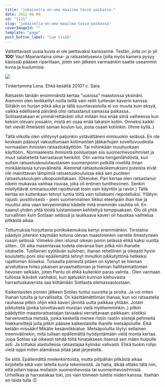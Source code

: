 ```yaml
---
title: "jokaisella on oma maailma tässä paikassa."
date: 2012-06-09
id: "1121"
slug: "jokaisella-on-oma-maailma-tassa-paikassa"
coverImageId: ""
template: "page"
post_button_label: "Lue lisää"
---
```


Valitettavasti uusia kuvia ei ole jaettavaksi kanssanne. Teidän, joita on jo yli **100**! Vau! Maanantaina uima- ja ratsasteluseura (jolla myös kamera pysyy käsissä) pääsee ripariltaan, joten sen jälkeen varmaankin saatte useammin kuvia ja kuulumisia.

[![](/images/IMG_0269.jpg)](http://1.bp.blogspot.com/-GgX5WqO1juY/T9OlXXktN-I/AAAAAAAAAvs/8kq990VmpG4/s1600/IMG_0269.jpg)

Tinkertamma Lena. Ehkä kesältä 2010? c. Sara

Ratsastin tänään ensimmäistä kertaa "uusissa" maastoissa yksinäni. Aiemmin olen lenkkeillyt noilla teillä vain reitit tuntevan kaverin kanssa. Siitäkin on hurjan pitkä aika ja tällä suuntavaistolla ei voi muuta kuin eksyä, vaikka edellisenä päivänä olisi ratsastanut samassa paikassa.. Sotilaastakaan ei ymmärrettävästi ollut mitään iloa enää siinä vaiheessa kun keksin olevani jossakin, mistä en osaa enää takaisin kotiin. Onneksi kaikki tiet vievät ilmeisesti saman koulun luo, josta osaan kotiinkin. (Ihme kyllä..)

Tällä viikolla olen viihtynyt paljonkin ystävättäreni minisuokin selässä. En ole koskaan päässyt vakuuttumaan kotimaisten jääkarhujen soveltuvuudesta normaalien ihmisten ratsastukäyttöön. Tai mihinkään muuhunkaan käyttöön.. Normaaleista ihmisistä poisluetaan siis suomenhevosihmiset ja muut salatieteitä harrastavat henkilöt. Olin varma hengenlähdöstä, kun suitsin ratsastuskoulutaustaisen suomenponin pelkillä nivelillä ilman minkäänlaisia turvavälineitä. Aiemmat ratsastuskokemukseni puteista eivät ole mainittavan lämpimiä ratsastuskouluissa eikä sen puoleen ratsastuskoulujen ulkopuolellakaan. (Okeiokei. Pari kertaa olen ratsastanut oikein mukavaa vanhaa rouvaa, joka oli entinen tuntihevonen. Senkin miellyttävät ominaisuudet rajoittuivat tosin vain käyntiin ja raviin.) Tällä kertaa en kuitenkaan tehnyt tuntia töitä vain tullakseni riepotelluksi. Yllätyin rajusti: positiivisesti - pieni suomennainen liikkui eteenpäin ihan itse ja muuttui aina vaan kevyemmäksi kädelle mitä enemmän vauhtia oli. En saanut yhden yhtä töistä luistamiseen kehiteltyä temppuakaan. Olo oli yhtä turvallinen kuin Sotilaan selässä ja laukkaava kaveri oli hauskaa vaihtelua pitkästä aikaa.

Tottumuksia horjuttavia ponikokemuksia kertyi enemmänkin. Torstaina päädyin jotenkin käymään kotona olevan maastolenkin varrelle ilmestyneen russin selässä. Viimeksi olen istunut oikean ponin selässä ehkä kaksi vuotta sitten.. Oli aika masentavaa todeta olevansa liian pitkä niin ihanalle otukselle. Tuollainen syötävän suloinen, ihanan rehellinen ja oikeasti hyvin koulutettu poni olisi epäilemättä tehnyt minutkin pikkutyttönä hetkeksi rajattoman iloiseksi. Toisaalta pienestä pitäen on kytenyt se hieman arveluttava hinku jokaisen arvaamattoman ja hieman hallitsemattoman hevosen selkään, joten Pentu oli ehkä kuitenkin paras valinta.. Olen varmaan tullossa ikävästi vanhaksi, kun ajatuskin kunnon kiehuvasta harrastuskaverista saa kiittämään Sotilasta olemassaolostaan.

Kaikenlaisten ponien jälkeen Sotilas tuntui suurelta ja sirolta. Ja voi miten ihanan tutulta ja turvalliselta. On käsittämättömän ihanaa, kun voi ratsastella rauhassa pitkin ohjin eikä kaveri jännitä uutta paikkaa yhtään. Jotain pikkutietä (jonka toivottavasti muistan vielä myöhemminkin..) pitkin päädyttiin maastoratsastajan taivaaksi verrattavaan paikkaan: siistiksi harvennettua metsää, jonka keskellä menee ristiin rastiin siistejä pehmeitä hiekkareittejä joita pitkin pääsee kaikenlaisille ihanille metsäpoluille. Eikä ketään missään! Mikälie kesämökkialue. Metsäpoluilta löytyi sellainen treenivälinekin, mitä tullaan epäilemättä hyödyntämään vielä monta kertaa. Jopa Sotilas sai oikeasti tehdä töitä hinatakseen itsensä sen mäen huipulle asti. Ja tottakai alastullessa ratsastajaa kylmäsi vahvasti. Ehkä tuokin rohjo vielä oppii miten alamäissä pitää jalat järjestellä..

Se siitä. Epäilemättä mielenkiintoista, mutta pitipähän pitkästä aikaa kirjoitella eikä vain laitella kuvia tekemisistä. Ja haha, älkää ottako tätä niin, että jollain tapaa mollaisin suomenhevosia tai suomenhevosihmisiä. Urheilkaa ja harrastakaa toki, jos vain toimeen tulette niiden kanssa. Itsehän en taida tulla :D
